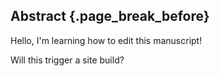 ## Abstract {.page_break_before}

Hello, I'm learning how to edit this manuscript!

Will this trigger a site build?

